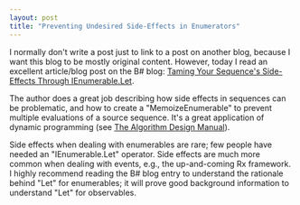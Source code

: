 ```yaml
---
layout: post
title: "Preventing Undesired Side-Effects in Enumerators"
---
```

I normally don't write a post just to link to a post on another blog, because I want this blog to be mostly original content. However, today I read an excellent article/blog post on the B# blog: [Taming Your Sequence's Side-Effects Through IEnumerable.Let](http://bartdesmet.net/blogs/bart/archive/2009/09/12/taming-your-sequence-s-side-effects-through-ienumerable-let.aspx).



The author does a great job describing how side effects in sequences can be problematic, and how to create a "MemoizeEnumerable" to prevent multiple evaluations of a source sequence. It's a great application of dynamic programming (see [The Algorithm Design Manual](http://www.amazon.com/gp/product/1848000693?ie=UTF8&tag=stepheclearys-20&linkCode=as2&camp=1789&creative=390957&creativeASIN=1848000693)).



Side effects when dealing with enumerables are rare; few people have needed an "IEnumerable.Let" operator. Side effects are much more common when dealing with events, e.g., the up-and-coming Rx framework. I highly recommend reading the B# blog entry to understand the rationale behind "Let" for enumerables; it will prove good background information to understand "Let" for observables.


